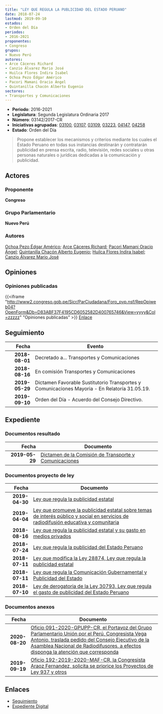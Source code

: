 ```yaml
---
title: "LEY QUE REGULA LA PUBLICIDAD DEL ESTADO PERUANO"
date: 2018-07-24
lastmod: 2019-09-10
estados:
- Orden del Día
periodos:
- 2016-2021
proponentes:
- Congreso
grupos:
- Nuevo Perú
autores:
- Arce Cáceres Richard
- Canzio Álvarez Mario José
- Huilca Flores Indira Isabel
- Ochoa Pezo Édgar Américo
- Pacori Mamani Oracio Ángel
- Quintanilla Chacón Alberto Eugenio
sectores:
- Transportes y Comunicaciones
---
```

- **Periodo**: 2016-2021
- **Legislatura**: Segunda Legislatura Ordinaria 2017
- **Número**: 03142/2017-CR
- **Iniciativas agrupadas**: [03100](../../03100/03100), [03107](../../03100/03107), [03109](../../03100/03109), [03223](../../03200/03223), [04147](../../04100/04147), [04258](../../04200/04258)
- **Estado**: Orden del Día

> Propone establecer los mecanismos y criterios mediante los cuales el Estado Peruano en todas sus instancias destinarán y contratarán publicidad en prensa escrita, radio, televisión, redes sociales u otras personas naturales o jurídicas dedicadas a la comunicación y publicidad.


## Actores

### Proponente

**Congreso**

### Grupo Parlamentario

**Nuevo Perú**

### Autores

[Ochoa Pezo Édgar Américo](mailto:mailto:eochoa@congreso.gob.pe); [Arce Cáceres Richard](mailto:mailto:rarce@congreso.gob.pe); [Pacori Mamani Oracio Ángel](mailto:mailto:opacori@congreso.gob.pe); [Quintanilla Chacón Alberto Eugenio](mailto:mailto:aquintanilla@congreso.gob.pe); [Huilca Flores Indira Isabel](mailto:mailto:ihuilca@congreso.gob.pe); [Canzio Álvarez Mario José](mailto:mailto:mcanzio@congreso.gob.pe)

## Opiniones

### Opiniones publicadas

{{<iframe "http://www2.congreso.gob.pe/Sicr/ParCiudadana/Foro_pvp.nsf/RepOpiweb04?OpenForm&Db=D83ABF37F4195CD6052582D400765746&View=yyyy&Col=zzzzz" "Opiniones publicadas" >}}
[Enlace](http://www2.congreso.gob.pe/Sicr/ParCiudadana/Foro_pvp.nsf/RepOpiweb04?OpenForm&Db=D83ABF37F4195CD6052582D400765746&View=yyyy&Col=zzzzz)


## Seguimiento

| Fecha | Evento |
|------:|--------|
| **2018-08-01** | Decretado a... Transportes y Comunicaciones |
| **2018-08-16** | En comisión Transportes y Comunicaciones |
| **2019-05-29** | Dictamen Favorable Sustitutorio Transportes y Comunicaciones Mayoria - En Relatoría 31.05.19. |
| **2019-09-10** | Orden del Día - Acuerdo del Consejo Directivo. |

## Expediente

### Documentos resultado

| Fecha | Documento |
|------:|-----------|
| **2019-05-29** | [Dictamen de la Comisión de Transporte y Comunicaciones](http://www.leyes.congreso.gob.pe/Documentos/2016_2021/Dictamenes/Proyectos_de_Ley/03100DC23MAY20190529.pdf) |

### Documentos proyecto de ley

| Fecha | Documento |
|------:|-----------|
| **2019-04-30** | [Ley que regula la publicidad estatal](http://www.leyes.congreso.gob.pe/Documentos/2016_2021/Proyectos_de_Ley_y_de_Resoluciones_Legislativas/PL0425820190430.pdf) |
| **2019-04-04** | [Ley que promueve la publicidad estatal sobre temas de interés público y social en servicios de radiodifusión educativa y comunitaria](http://www.leyes.congreso.gob.pe/Documentos/2016_2021/Proyectos_de_Ley_y_de_Resoluciones_Legislativas/PL0414720190404..pdf) |
| **2018-08-16** | [Ley que regula la publicidad estatal y su gasto en medios privados](http://www.leyes.congreso.gob.pe/Documentos/2016_2021/Proyectos_de_Ley_y_de_Resoluciones_Legislativas/PL0322320180816.PDF) |
| **2018-07-24** | [Ley que regula la publicidad del Estado Peruano](http://www.leyes.congreso.gob.pe/Documentos/2016_2021/Proyectos_de_Ley_y_de_Resoluciones_Legislativas/PL0314220180724.PDF) |
| **2018-07-11** | [Ley que modifica la Ley 28874, Ley que regula la publicidad estatal](http://www.leyes.congreso.gob.pe/Documentos/2016_2021/Proyectos_de_Ley_y_de_Resoluciones_Legislativas/PL0310920180711.pdf) |
| **2018-07-11** | [Ley que regula la Comunicación Gubernamental y Publicidad del Estado](http://www.leyes.congreso.gob.pe/Documentos/2016_2021/Proyectos_de_Ley_y_de_Resoluciones_Legislativas/PL0310720180711.PDF) |
| **2018-07-10** | [Ley de derogatoria de la Ley 30793, Ley que regula el gasto de publicidad del Estado Peruano](http://www.leyes.congreso.gob.pe/Documentos/2016_2021/Proyectos_de_Ley_y_de_Resoluciones_Legislativas/PL0310020180710..pdf) |

### Documentos anexos

| Fecha | Documento |
|------:|-----------|
| **2020-08-20** | [Oficio 091-2020-GPUPP-CR, el Portavoz del Grupo Parlamentario Unión por el Perú, Congresista Vega Antonio, traslada pedido del Consejo Ejecutivo de la Asamblea Nacional de Radiodifusores, a efectos disponga la atención que corresponda](http://www.leyes.congreso.gob.pe/Documentos/2016_2021/Oficios/Grupos_Parlamentarios/OFICIO-091-2020-GPUPP-CR.pdf) |
| **2019-09-19** | [Oficio 192-2019-2020-MAF-CR, la Congresista Araoz Fernandez, solicita se priorice los Proyectos de Ley 937 y otros](http://www.leyes.congreso.gob.pe/Documentos/2016_2021/Oficios/Congresistas/OFICIO-192-2019-2020-MAF-CR.pdf) |

## Enlaces

- [Seguimiento](http://www2.congreso.gob.pe/Sicr/TraDocEstProc/CLProLey2016.nsf/f7fff46988ca05b1052578e100829cc7/378449e041c88515052582d400755a96?OpenDocument)
- [Expediente Digital](http://www2.congreso.gob.pe/Sicr/TraDocEstProc/Expvirt_2011.nsf/visbusqptramdoc1621/03142?opendocument)

